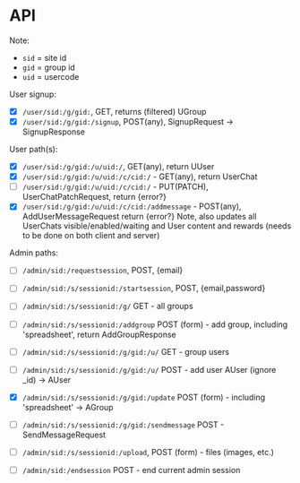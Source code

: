 # API

Note:

- `sid` = site id
- `gid` = group id
- `uid` = usercode

User signup:

- [x] `/user/sid:/g/gid:`, GET, returns (filtered) UGroup
- [x] `/user/sid:/g/gid:/signup`, POST(any), SignupRequest -> SignupResponse

User path(s):

- [x] `/user/sid:/g/gid:/u/uid:/`, GET(any), return UUser
- [x] `/user/sid:/g/gid:/u/uid:/c/cid:/` - GET(any), return UserChat
- [ ] `/user/sid:/g/gid:/u/uid:/c/cid:/` - PUT(PATCH), UserChatPatchRequest, return {error?}
- [x] `/user/sid:/g/gid:/u/uid:/c/cid:/addmessage` - POST(any), AddUserMessageRequest return {error?} Note, also updates
  all UserChats visible/enabled/waiting and User content and rewards (needs to be done on both client and server)

Admin paths:

- [ ] `/admin/sid:/requestsession`, POST, {email}
- [ ] `/admin/sid:/s/sessionid:/startsession`, POST, {email,password}
- [ ] `/admin/sid:/s/sessionid:/g/` GET - all groups
- [ ] `/admin/sid:/s/sessionid:/addgroup` POST (form) - add group, including
  'spreadsheet', return AddGroupResponse
- [ ] `/admin/sid:/s/sessionid:/g/gid:/u/` GET - group users
- [ ] `/admin/sid:/s/sessionid:/g/gid:/u/` POST - add user AUser (ignore _id)
  -> AUser
- [x] `/admin/sid:/s/sessionid:/g/gid:/update` POST (form) - including
  'spreadsheet' -> AGroup
- [ ] `/admin/sid:/s/sessionid:/g/gid:/sendmessage` POST - SendMessageRequest
- [ ] `/admin/sid:/s/sessionid:/upload`, POST (form) - files (images, etc.)
- [ ] `/admin/sid:/endsession` POST - end current admin session


